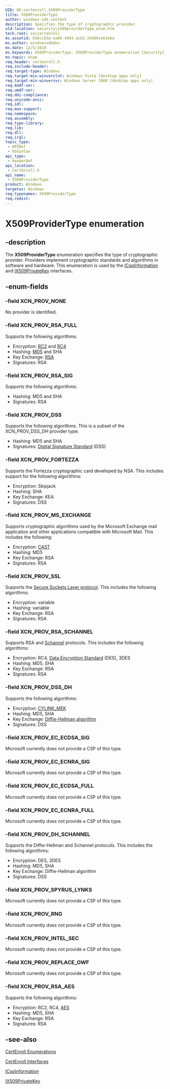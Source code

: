 ```yaml
---
UID: NE:certenroll.X509ProviderType
title: X509ProviderType
author: windows-sdk-content
description: Specifies the type of cryptographic provider.
old-location: security\x509providertype_enum.htm
tech.root: seccertenroll
ms.assetid: 636ccb3a-ea66-4993-ac62-29409ce63eba
ms.author: windowssdkdev
ms.date: 12/5/2018
ms.keywords: X509ProviderType, X509ProviderType enumeration [Security], XCN_PROV_DH_SCHANNEL, XCN_PROV_DSS, XCN_PROV_DSS_DH, XCN_PROV_EC_ECDSA_FULL, XCN_PROV_EC_ECDSA_SIG, XCN_PROV_EC_ECNRA_FULL, XCN_PROV_EC_ECNRA_SIG, XCN_PROV_FORTEZZA, XCN_PROV_INTEL_SEC, XCN_PROV_MS_EXCHANGE, XCN_PROV_NONE, XCN_PROV_REPLACE_OWF, XCN_PROV_RNG, XCN_PROV_RSA_AES, XCN_PROV_RSA_FULL, XCN_PROV_RSA_SCHANNEL, XCN_PROV_RSA_SIG, XCN_PROV_SPYRUS_LYNKS, XCN_PROV_SSL, certenroll/X509ProviderType, certenroll/XCN_PROV_DH_SCHANNEL, certenroll/XCN_PROV_DSS, certenroll/XCN_PROV_DSS_DH, certenroll/XCN_PROV_EC_ECDSA_FULL, certenroll/XCN_PROV_EC_ECDSA_SIG, certenroll/XCN_PROV_EC_ECNRA_FULL, certenroll/XCN_PROV_EC_ECNRA_SIG, certenroll/XCN_PROV_FORTEZZA, certenroll/XCN_PROV_INTEL_SEC, certenroll/XCN_PROV_MS_EXCHANGE, certenroll/XCN_PROV_NONE, certenroll/XCN_PROV_REPLACE_OWF, certenroll/XCN_PROV_RNG, certenroll/XCN_PROV_RSA_AES, certenroll/XCN_PROV_RSA_FULL, certenroll/XCN_PROV_RSA_SCHANNEL, certenroll/XCN_PROV_RSA_SIG, certenroll/XCN_PROV_SPYRUS_LYNKS, certenroll/XCN_PROV_SSL, security.x509providertype_enum
ms.topic: enum
req.header: certenroll.h
req.include-header: 
req.target-type: Windows
req.target-min-winverclnt: Windows Vista [desktop apps only]
req.target-min-winversvr: Windows Server 2008 [desktop apps only]
req.kmdf-ver: 
req.umdf-ver: 
req.ddi-compliance: 
req.unicode-ansi: 
req.idl: 
req.max-support: 
req.namespace: 
req.assembly: 
req.type-library: 
req.lib: 
req.dll: 
req.irql: 
topic_type:
 - APIRef
 - kbSyntax
api_type:
 - HeaderDef
api_location:
 - CertEnroll.h
api_name:
 - X509ProviderType
product: Windows
targetos: Windows
req.typenames: X509ProviderType
req.redist: 
---
```


# X509ProviderType enumeration


## -description


The <b>X509ProviderType</b> enumeration specifies the type of cryptographic provider. Providers implement cryptographic standards and algorithms in software and hardware. This enumeration is used by the <a href="https://msdn.microsoft.com/e337ae2c-6f86-4025-8d31-47bc5d8a4ca8">ICspInformation</a> and <a href="https://msdn.microsoft.com/72612ea4-ed45-46ac-9dad-614a9a754d83">IX509PrivateKey</a> interfaces.


## -enum-fields




### -field XCN_PROV_NONE

No provider is identified.


### -field XCN_PROV_RSA_FULL

Supports the following algorithms:

<ul>
<li>Encryption: <a href="https://msdn.microsoft.com/ce589e18-02ac-42c2-b76b-776deb686bbd">RC2</a> and <a href="https://msdn.microsoft.com/ce589e18-02ac-42c2-b76b-776deb686bbd">RC4</a></li>
<li>Hashing: <a href="https://msdn.microsoft.com/4c4402e9-7455-4868-978f-3899a8fd86c1">MD5</a> and SHA</li>
<li>Key Exchange: <a href="https://msdn.microsoft.com/ce589e18-02ac-42c2-b76b-776deb686bbd">RSA</a></li>
<li>Signatures: RSA</li>
</ul>

### -field XCN_PROV_RSA_SIG

Supports the following algorithms:

<ul>
<li>Hashing: MD5 and SHA</li>
<li>Signatures: RSA</li>
</ul>

### -field XCN_PROV_DSS

Supports the following algorithms. This is a subset of the XCN_PROV_DSS_DH provider type.

<ul>
<li>Hashing: MD5 and SHA</li>
<li>Signatures: <a href="https://msdn.microsoft.com/d007cbb9-b547-4dc7-bc22-b526f650f7c2">Digital Signature Standard</a> (DSS)</li>
</ul>

### -field XCN_PROV_FORTEZZA

Supports the Fortezza cryptographic card developed by NSA. This includes support for the following algorithms:

<ul>
<li>Encryption: Skipjack</li>
<li>Hashing: SHA</li>
<li>Key Exchange: KEA</li>
<li>Signatures: DSS</li>
</ul>

### -field XCN_PROV_MS_EXCHANGE

Supports cryptographic algorithms used by the Microsoft Exchange mail application and other applications compatible with Microsoft Mail.
This includes the following:

<ul>
<li>Encryption: <a href="https://msdn.microsoft.com/db46def4-bfdc-4801-a57d-d568e94a2dbb">CAST</a></li>
<li>Hashing: MD5</li>
<li>Key Exchange: RSA</li>
<li>Signatures: RSA</li>
</ul>

### -field XCN_PROV_SSL

Supports the <a href="https://msdn.microsoft.com/3e9d7672-2314-45c8-8178-5a0afcfd0c50">Secure Sockets Layer protocol</a>. This includes the following algorithms:

<ul>
<li>Encryption: variable</li>
<li>Hashing: variable</li>
<li>Key Exchange: RSA</li>
<li>Signatures: RSA</li>
</ul>

### -field XCN_PROV_RSA_SCHANNEL

Supports RSA and <a href="https://msdn.microsoft.com/3e9d7672-2314-45c8-8178-5a0afcfd0c50">Schannel</a> protocols. This includes the following algorithms:

<ul>
<li>Encryption: RC4, <a href="https://msdn.microsoft.com/d007cbb9-b547-4dc7-bc22-b526f650f7c2">Data Encryption Standard</a> (DES), 3DES</li>
<li>Hashing: MD5, SHA</li>
<li>Key Exchange: RSA</li>
<li>Signatures: RSA</li>
</ul>

### -field XCN_PROV_DSS_DH

Supports the following algorithms:

<ul>
<li>Encryption: <a href="https://msdn.microsoft.com/db46def4-bfdc-4801-a57d-d568e94a2dbb">CYLINK_MEK</a></li>
<li>Hashing: MD5, SHA</li>
<li>Key Exchange: <a href="https://msdn.microsoft.com/d007cbb9-b547-4dc7-bc22-b526f650f7c2">Diffie-Hellman algorithm</a></li>
<li>Signatures: DSS</li>
</ul>

### -field XCN_PROV_EC_ECDSA_SIG

Microsoft currently does not provide a CSP of this type.


### -field XCN_PROV_EC_ECNRA_SIG

Microsoft currently does not provide a CSP of this type.


### -field XCN_PROV_EC_ECDSA_FULL

Microsoft currently does not provide a CSP of this type.


### -field XCN_PROV_EC_ECNRA_FULL

Microsoft currently does not provide a CSP of this type.


### -field XCN_PROV_DH_SCHANNEL

Supports the Diffie-Hellman and Schannel protocols. This includes the following algorithms:

<ul>
<li>Encryption: DES, 3DES</li>
<li>Hashing: MD5, SHA</li>
<li>Key Exchange: Diffie-Hellman algorithm</li>
<li>Signatures: DSS</li>
</ul>

### -field XCN_PROV_SPYRUS_LYNKS

Microsoft currently does not provide a CSP of this type.


### -field XCN_PROV_RNG

Microsoft currently does not provide a CSP of this type.


### -field XCN_PROV_INTEL_SEC

Microsoft currently does not provide a CSP of this type.


### -field XCN_PROV_REPLACE_OWF

Microsoft currently does not provide a CSP of this type.


### -field XCN_PROV_RSA_AES

Supports the following algorithms:

<ul>
<li>Encryption: RC2, RC4, <a href="https://msdn.microsoft.com/0baaa937-f635-4500-8dcd-9dbbd6f4cd02">AES</a></li>
<li>Hashing: MD5, SHA</li>
<li>Key Exchange: RSA</li>
<li>Signatures: RSA</li>
</ul>

## -see-also




<a href="https://msdn.microsoft.com/8514fb89-1cf5-4e09-997c-17984efc4e03">CertEnroll Enumerations</a>



<a href="https://msdn.microsoft.com/d49511ed-8651-457e-a102-0bea4edde24c">CertEnroll Interfaces</a>



<a href="https://msdn.microsoft.com/e337ae2c-6f86-4025-8d31-47bc5d8a4ca8">ICspInformation</a>



<a href="https://msdn.microsoft.com/72612ea4-ed45-46ac-9dad-614a9a754d83">IX509PrivateKey</a>
 

 

